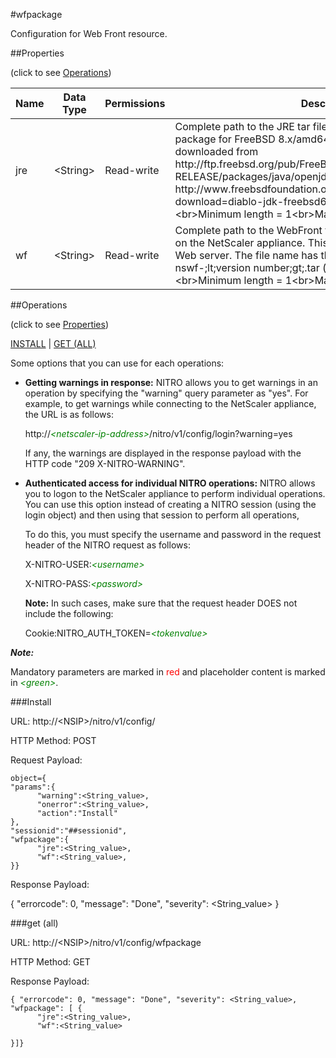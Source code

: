 #wfpackage

Configuration for Web Front resource.


##Properties 
<span>(click to see [Operations](#operations))</span>


<table><thead><tr><th>Name</th><th> Data Type</th><th> Permissions</th><th>Description</th></tr></thead><tbody><tr><td>jre</td><td>&lt;String></td><td>Read-write</td><td>Complete path to the JRE tar file. You can use OpenJDK7 package for FreeBSD 8.x/amd64.The Java package can be downloaded from http://ftp.freebsd.org/pub/FreeBSD/releases/amd64/amd64/8.4-RELEASE/packages/java/openjdk-7.17.02_2.tbz or http://www.freebsdfoundation.org/cgi-bin/download?download=diablo-jdk-freebsd6.amd64.1.7.17.07.02.tbz.&lt;br>Minimum length = 1&lt;br>Maximum length = 255</td><tr><tr><td>wf</td><td>&lt;String></td><td>Read-write</td><td>Complete path to the WebFront tar file for installing the WebFront on the NetScaler appliance. This file includes Apache Tomcat Web server. The file name has the following format: nswf-;lt;version number;gt;.tar (for example, nswf-1.5.tar).&lt;br>Minimum length = 1&lt;br>Maximum length = 255</td><tr></tbody></table>
##Operations 
<span>(click to see [Properties](#properties))</span>


[INSTALL](#install) | [GET (ALL)](#get-(all))


Some options that you can use for each operations:
<ul><li><p><b>Getting warnings in response:</b> NITRO allows you to get warnings in an operation by specifying the "warning" query parameter as "yes". For example, to get warnings while connecting to the NetScaler appliance, the URL is as follows:</p><p>http://<span style="color:green;font-style:italic;">&lt;netscaler-ip-address&gt;</span>/nitro/v1/config/login?warning=yes</p><p>If any, the warnings are displayed in the response payload with the HTTP code "209 X-NITRO-WARNING".</p></li><li><p><b>Authenticated access for individual NITRO operations:</b> NITRO allows you to logon to the NetScaler appliance to perform individual operations. You can use this option instead of creating a NITRO session (using the login object) and then using that session to perform all operations,</p><p>To do this, you must specify the username and password in the request header of the NITRO request as follows:</p><p>X-NITRO-USER:<span style="color:green;font-style:italic;">&lt;username&gt;</span></p><p>X-NITRO-PASS:<span style="color:green;font-style:italic;">&lt;password&gt;</span></p><p><b>Note:</b> In such cases, make sure that the request header DOES not include the following:</p><p>Cookie:NITRO_AUTH_TOKEN=<span style="color:green;font-style:italic;">&lt;tokenvalue&gt;</span></p></li></ul>



***Note:*** 
Mandatory parameters are marked in <span style="color:#FF0000;">red</span> and placeholder content is marked in <span style="color:green;font-style:italic">&lt;green&gt;</span>.

###Install



URL: http://&lt;NSIP&gt;/nitro/v1/config/
HTTP Method: POST
Request Payload: ```object={"params":{      "warning":<String_value>,      "onerror":<String_value>,      "action":"Install"},"sessionid":"##sessionid","wfpackage":{      "jre":<String_value>,      "wf":<String_value>,}}```
Response Payload: 
{ "errorcode": 0, "message": "Done", "severity": <String_value> }


###get (all)



URL: http://&lt;NSIP&gt;/nitro/v1/config/wfpackage
HTTP Method: GET
Response Payload: ```{ "errorcode": 0, "message": "Done", "severity": <String_value>, "wfpackage": [ {      "jre":<String_value>,      "wf":<String_value>}]}```



